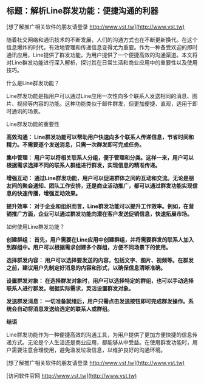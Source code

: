 ## **标题：解析Line群发功能：便捷沟通的利器**

[想了解推广相关软件的朋友请登录 http://www.vst.tw](http://www.vst.tw)

随着社交网络和通讯技术的不断发展，人们的沟通方式也在不断更新换代。在这个信息爆炸的时代，有效地管理和传递信息变得尤为重要。作为一种备受欢迎的即时通讯应用，Line提供了群发功能，为用户提供了一个便捷高效的沟通渠道。本文将对Line群发功能进行深入解析，探讨其在日常生活和商业应用中的重要性以及使用技巧。

什么是Line群发功能？

Line群发功能是指用户可以通过Line应用一次性向多个联系人发送相同的消息、图片、视频等内容的功能。这种功能类似于邮件群发，但更加便捷、直观，适用于即时通讯的场景。

Line群发功能的重要性

**高效沟通： Line群发功能可以帮助用户快速向多个联系人传递信息，节省时间和精力。不需要逐个发送消息，只需一次群发即可完成任务。**

**集中管理： 用户可以将相关联系人分组，便于管理和分类。这样一来，用户可以根据需求选择不同的联系人群组进行群发，实现信息的精准传递。**

**增强互动： 通过Line群发功能，用户可以促进群体之间的互动和交流。无论是朋友间的聚会通知、团队工作安排，还是商业活动推广，都可以通过群发功能实现信息的快速传播，增强互动效果。**

**提升效率： 对于企业和组织而言，Line群发功能可以提升工作效率。例如，在营销推广方面，企业可以通过群发功能向潜在客户发送促销信息，快速拓展市场。**

如何使用Line群发功能？

**创建群组： 首先，用户需要在Line应用中创建群组，并将需要群发的联系人加入到群组中。用户可以根据需求创建多个群组，方便不同场景下的使用。**

**选择群发内容： 用户可以选择要发送的内容，包括文字、图片、视频等。在群发之前，建议用户先制定好消息的内容和形式，以确保信息清晰准确。**

**设置群发对象： 在选择群发对象时，用户可以选择特定的群组，也可以手动选择联系人进行群发。根据实际需求，灵活设置群发对象。**

**发送群发消息： 一切准备就绪后，用户只需点击发送按钮即可完成群发操作。系统会自动将消息发送给选定的联系人或群组。**

**结语**

Line群发功能作为一种便捷高效的沟通工具，为用户提供了更加方便快捷的信息传递方式。无论是个人生活还是商业应用，都能够从中受益。在使用群发功能时，用户需要注意合理使用，避免滥发垃圾信息，以维护良好的沟通环境。

[想了解推广相关软件的朋友请登录 http://www.vst.tw](http://www.vst.tw)


[访问软件官网 http://www.vst.tw](http://www.vst.tw)
